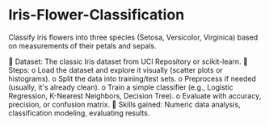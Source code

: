 # Iris-Flower-Classification
Classify iris flowers into three species (Setosa, Versicolor, Virginica) based on measurements of their petals and sepals.

 Dataset: The classic Iris dataset from UCI Repository or scikit-learn.
 Steps:
o Load the dataset and explore it visually (scatter plots or histograms).
o Split the data into training/test sets.
o Preprocess if needed (usually, it's already clean).
o Train a simple classifier (e.g., Logistic Regression, K-Nearest Neighbors, Decision
Tree).
o Evaluate with accuracy, precision, or confusion matrix.
 Skills gained: Numeric data analysis, classification modeling, evaluating results.
